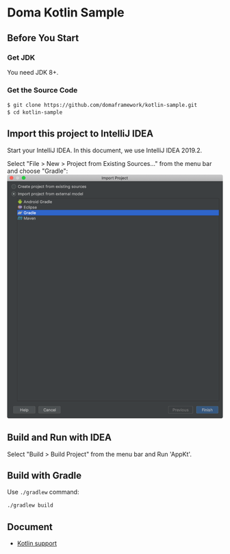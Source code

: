 Doma Kotlin Sample
==================

Before You Start
----------------

### Get JDK

You need JDK 8+.

### Get the Source Code

```sh
$ git clone https://github.com/domaframework/kotlin-sample.git
$ cd kotlin-sample
```

Import this project to IntelliJ IDEA
------------------------------------

Start your IntelliJ IDEA.
In this document, we use IntelliJ IDEA 2019.2.

Select "File > New > Project from Existing Sources..." from the menu bar and choose "Gradle":
![import-1](docs/images/import-project.png)

Build and Run with IDEA
-----------------------

Select "Build > Build Project" from the menu bar and Run 'AppKt'.

Build with Gradle
-------------------------

Use `./gradlew` command:

```sh
./gradlew build
```

Document
--------

- [Kotlin support](http://doma.readthedocs.io/en/stable/kotlin-support/)

